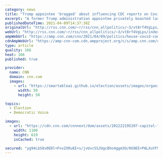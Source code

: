 ```yaml
---
category: news
title: "Trump appointee 'bragged' about influencing CDC reports on Covid-19, House committee says"
excerpt: "A former Trump administration appointee privately boasted last year about influencing Centers for Disease Control and Prevention's scientific reports about Covid-19 and attacked the agency's guidance while advocating for a herd immunity strategy, according to a House select committee investigating the"
publishedDateTime: 2021-04-09T14:37:38Z
originalUrl: "http://rss.cnn.com/~r/rss/cnn_allpolitics/~3/vt8rf4VgLps/index.html"
webUrl: "http://rss.cnn.com/~r/rss/cnn_allpolitics/~3/vt8rf4VgLps/index.html"
ampWebUrl: "https://amp.cnn.com/cnn/2021/04/09/politics/house-covid-committee-trump-cdc-administration/index.html"
cdnAmpWebUrl: "https://amp-cnn-com.cdn.ampproject.org/c/s/amp.cnn.com/cnn/2021/04/09/politics/house-covid-committee-trump-cdc-administration/index.html"
type: article
quality: 166
heat: 166
published: true

provider:
  name: CNN
  domain: cnn.com
  images:
    - url: "https://smartableai.github.io/election/assets/images/organizations/cnn.com-50x50.jpg"
      width: 50
      height: 50

topics:
  - Election
  - Democratic Voice

images:
  - url: "https://cdn.cnn.com/cnnnext/dam/assets/201222195207-capitol-file-super-tease.jpg"
    width: 1100
    height: 619
    isCached: true

secured: "yg94LbS8v0EDl+FnvZXRu8I+s/jvUvcSSJUgcBho4ggm3O/0G9EE+PALXuYF5+f3QUXY82BaR0wKE1vQZMUSxrGb7pTXaDPGdv8W7tnL+dwZX7aqrsb94YGGBM6YC55NDJzFpqaajAHAZ/amaIZUm7926JCLJR+LJLoSI0Jk9GUvl8yodrir7V6UvFoiLs1Wb+NkwDX2Z8HLmTR0TEQEjcDsb2gjcx2iSqkGd539bUMKeGILJJyjcjV+xjyNSXL4DeLXotzh/NuJxCnBSmbUgMHuf9bUE3kwA97hx6oLJ/dxjfIJskZZe6I5o3T6BDqFvHEVPYwTR0STa550DwMVChtk9jdfNJmoHzTJ0RFd4xM=;s5kKYEWCZAulO8RIXHrqQw=="
---
```


